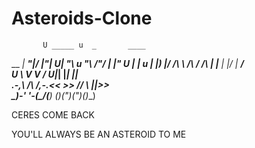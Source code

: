 Asteroids-Clone
===============

           U _____ u  _       ____    
 __        __\| ___"|/ |"|    U|  _"\ u 
 \"\      /"/ |  _|" U | | u  \| |_) |/ 
 /\ \ /\ / /\ | |___  \| |/__  |  __/   
U  \ V  V /  U|_____|  |_____| |_|      
.-,_\ /\ /_,-.<<   >>  //  \\  ||>>_    
 \_)-'  '-(_/(__) (__)(_")("_)(__)__)   

CERES COME BACK

YOU'LL ALWAYS BE AN ASTEROID TO ME